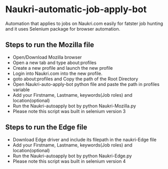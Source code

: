 # Naukri-automatic-job-apply-bot
Automation that applies to jobs on Naukri.com easily for fatster job hunting and it uses Selenium package for browser automation.

## Steps to run the Mozilla file

- Open/Download Mozilla browser
- Open a new tab and type about:profiles
- Create a new profile and launch the new profile
- Login into Naukri.com into the new profile.
- goto about:profiles and Copy the path of the Root Directory
- Open Naukri-auto-apply-bot python file and paste the path in profiles variable
- Add your Firstname, Lastname, keywords(Job roles) and location(optional)
- Run the Naukri-autoapply bot by python Naukri-Mozilla.py
- Please note this script was built in selenium version 3

## Steps to run the Edge file
- Download Edge driver and include its filepath in the naukri-Edge file
- Add your Firstname, Lastname, keywords(Job roles) and location(optional)
- Run the Naukri-autoapply bot by python Naukri-Edge.py
- Please note this script was built in selenium version 4

